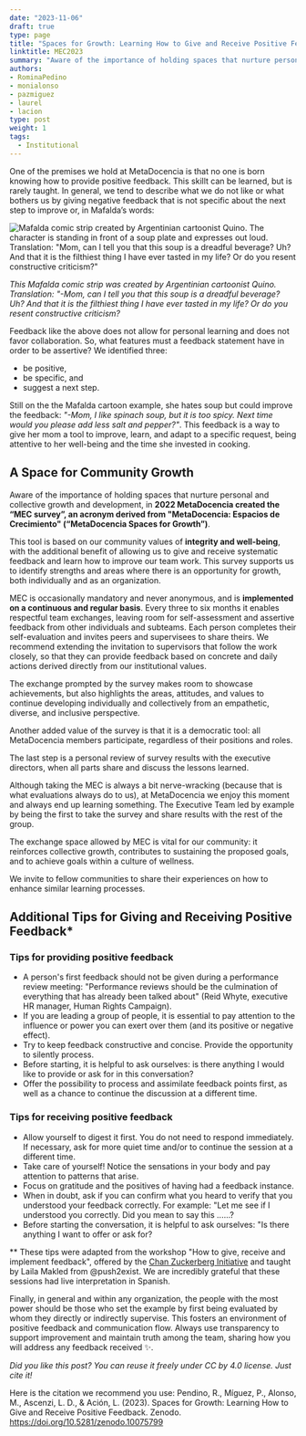 ```yaml
---
date: "2023-11-06"
draft: true
type: page
title: "Spaces for Growth: Learning How to Give and Receive Positive Feedback"
linktitle: MEC2023
summary: "Aware of the importance of holding spaces that nurture personal and collective growth and development, in 2022 MetaDocencia created the MEC survey, an acronym derived from the Spanish expression for MetaDocencia Spaces for Growth"
authors:
- RominaPedino
- monialonso
- pazmiguez
- laurel
- lacion
type: post
weight: 1
tags: 
  - Institutional 
---
```


One of the premises we hold at MetaDocencia is that no one is born knowing how to provide positive feedback. This skillt can be learned, but is rarely taught. 
In general, we tend to describe what we do not like or what bothers us by giving negative feedback that is not specific about the next step to improve or, in Mafalda’s words: 

![Mafalda comic strip created by Argentinian cartoonist Quino. The character is standing in front of a soup plate and expresses out loud. Translation: 
"Mom, can I tell you that this soup is a dreadful beverage? Uh? And that it is the filthiest thing I have ever tasted in my life? Or do you resent constructive criticism?"](https://www.metadocencia.org/img/mafalda-sopa.jpg) 

*This Mafalda comic strip was created by Argentinian cartoonist Quino. Translation:* 
*"-Mom, can I tell you that this soup is a dreadful beverage? Uh? And that it is the filthiest thing I have ever tasted in my life? Or do you resent constructive criticism?*

Feedback like the above does not allow for personal learning and does not favor collaboration. So, what features must a feedback statement have in order to be assertive? 
We identified three: 
- be positive, 
- be specific, and 
- suggest a next step.

Still on the the Mafalda cartoon example, she hates soup but could improve the feedback: *"-Mom, I like spinach soup, but it is too spicy. Next time would you please add less salt and pepper?"*. 
This feedback is a way to give her mom a tool to improve, learn, and adapt to a specific request, being attentive to her well-being and the time she invested in cooking.

## A Space for Community Growth
Aware of the importance of holding spaces that nurture personal and collective growth and development, in **2022 MetaDocencia created the “MEC survey”, an acronym derived from "MetaDocencia: Espacios de Crecimiento" (“MetaDocencia Spaces for Growth”)**.

This tool is based on our community values of **integrity and well-being**, with the additional benefit of allowing us to give and receive systematic feedback and learn how to improve our team work. This survey supports us to identify strengths and areas where there is an opportunity for growth, both individually and as an organization.

MEC is occasionally mandatory and never anonymous, and is **implemented on a continuous and regular basis**. Every three to six months it enables respectful team exchanges, leaving room for self-assessment and assertive feedback from other individuals and subteams. Each person completes their self-evaluation and invites peers and supervisees to share theirs. We recommend extending the invitation to supervisors that follow the work closely, so that they can provide feedback based on concrete and daily actions derived directly from our institutional values.

The exchange prompted by the survey makes room to showcase achievements, but also highlights the areas, attitudes, and values to continue developing individually and collectively from an empathetic, diverse, and inclusive perspective.

Another added value of the survey is that it is a democratic tool: all MetaDocencia members participate, regardless of their positions and roles. 

The last step is a personal review of survey results with the executive directors, when all parts share and discuss the lessons learned.

Although taking the MEC is always a bit nerve-wracking (because that is what evaluations always do to us), at MetaDocencia we enjoy this moment and always end up learning something. The Executive Team led by example by being the first to take the survey and share results with the rest of the group.

The exchange space allowed by MEC is vital for our community: it reinforces collective growth, contributes to sustaining the proposed goals, and to achieve goals within a culture of wellness. 

We invite to fellow communities to share their experiences on how to enhance similar learning processes.

## Additional Tips for Giving and Receiving Positive Feedback*
### Tips for providing positive feedback
- A person's first feedback should not be given during a performance review meeting: "Performance reviews should be the culmination of everything that has already been talked about" (Reid Whyte, executive HR manager, Human Rights Campaign).
- If you are leading a group of people, it is essential to pay attention to the influence or power you can exert over them (and its positive or negative effect).
- Try to keep feedback constructive and concise. Provide the opportunity to silently process.
- Before starting, it is helpful to ask ourselves: is there anything I would like to provide or ask for in this conversation?
- Offer the possibility to process and assimilate feedback points first, as well as a chance to continue the discussion at a different time.

### Tips for receiving positive feedback
- Allow yourself to digest it first. You do not need to respond immediately. If necessary, ask for more quiet time and/or to continue the session at a different time.
- Take care of yourself! Notice the sensations in your body and pay attention to patterns that arise.
- Focus on gratitude and the positives of having had a feedback instance.
- When in doubt, ask if you can confirm what you heard to verify that you understood your feedback correctly. For example: "Let me see if I understood you correctly. Did you mean to say this ......?
- Before starting the conversation, it is helpful to ask ourselves: "Is there anything I want to offer or ask for?

** These tips were adapted from the workshop "How to give, receive and implement feedback", offered by the [Chan Zuckerberg Initiative](https://chanzuckerberg.com/) and taught by Laila Makled from @push2exist. We are incredibly grateful that these sessions had live interpretation in Spanish.

Finally, in general and within any organization, the people with the most power should be those who set the example by first being evaluated by whom they directly or indirectly supervise. This fosters an environment of positive feedback and communication flow. Always use transparency to support improvement and maintain truth among the team, sharing how you will address any feedback received ✨.

*Did you like this post? You can reuse it freely under CC by 4.0 license. Just cite it!*

Here is the citation we recommend you use:
Pendino, R., Míguez, P., Alonso, M., Ascenzi, L. D., & Ación, L. (2023). Spaces for Growth: Learning How to Give and Receive Positive Feedback. Zenodo. https://doi.org/10.5281/zenodo.10075799
